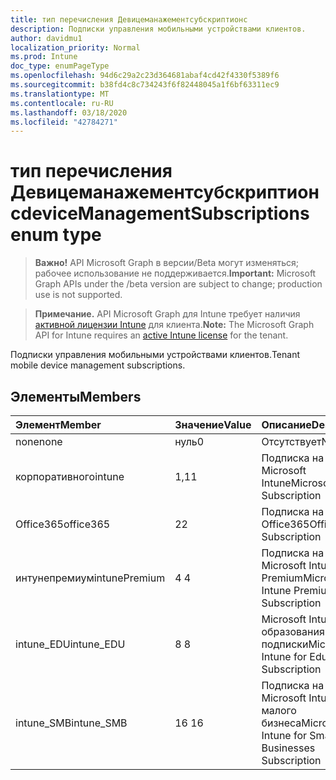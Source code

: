 ```yaml
---
title: тип перечисления Девицеманажементсубскриптионс
description: Подписки управления мобильными устройствами клиентов.
author: davidmu1
localization_priority: Normal
ms.prod: Intune
doc_type: enumPageType
ms.openlocfilehash: 94d6c29a2c23d364681abaf4cd42f4330f5389f6
ms.sourcegitcommit: b38fd4c8c734243f6f82448045a1f6bf63311ec9
ms.translationtype: MT
ms.contentlocale: ru-RU
ms.lasthandoff: 03/18/2020
ms.locfileid: "42784271"
---
```

# <a name="devicemanagementsubscriptions-enum-type"></a><span data-ttu-id="b3277-103">тип перечисления Девицеманажементсубскриптионс</span><span class="sxs-lookup"><span data-stu-id="b3277-103">deviceManagementSubscriptions enum type</span></span>

> <span data-ttu-id="b3277-104">**Важно!** API Microsoft Graph в версии/Beta могут изменяться; рабочее использование не поддерживается.</span><span class="sxs-lookup"><span data-stu-id="b3277-104">**Important:** Microsoft Graph APIs under the /beta version are subject to change; production use is not supported.</span></span>

> <span data-ttu-id="b3277-105">**Примечание.** API Microsoft Graph для Intune требует наличия [активной лицензии Intune](https://go.microsoft.com/fwlink/?linkid=839381) для клиента.</span><span class="sxs-lookup"><span data-stu-id="b3277-105">**Note:** The Microsoft Graph API for Intune requires an [active Intune license](https://go.microsoft.com/fwlink/?linkid=839381) for the tenant.</span></span>

<span data-ttu-id="b3277-106">Подписки управления мобильными устройствами клиентов.</span><span class="sxs-lookup"><span data-stu-id="b3277-106">Tenant mobile device management subscriptions.</span></span>

## <a name="members"></a><span data-ttu-id="b3277-107">Элементы</span><span class="sxs-lookup"><span data-stu-id="b3277-107">Members</span></span>
|<span data-ttu-id="b3277-108">Элемент</span><span class="sxs-lookup"><span data-stu-id="b3277-108">Member</span></span>|<span data-ttu-id="b3277-109">Значение</span><span class="sxs-lookup"><span data-stu-id="b3277-109">Value</span></span>|<span data-ttu-id="b3277-110">Описание</span><span class="sxs-lookup"><span data-stu-id="b3277-110">Description</span></span>|
|:---|:---|:---|
|<span data-ttu-id="b3277-111">none</span><span class="sxs-lookup"><span data-stu-id="b3277-111">none</span></span>|<span data-ttu-id="b3277-112">нуль</span><span class="sxs-lookup"><span data-stu-id="b3277-112">0</span></span>|<span data-ttu-id="b3277-113">Отсутствует</span><span class="sxs-lookup"><span data-stu-id="b3277-113">None</span></span>|
|<span data-ttu-id="b3277-114">корпоративного</span><span class="sxs-lookup"><span data-stu-id="b3277-114">intune</span></span>|<span data-ttu-id="b3277-115">1,1</span><span class="sxs-lookup"><span data-stu-id="b3277-115">1</span></span>|<span data-ttu-id="b3277-116">Подписка на Microsoft Intune</span><span class="sxs-lookup"><span data-stu-id="b3277-116">Microsoft Intune Subscription</span></span>|
|<span data-ttu-id="b3277-117">Office365</span><span class="sxs-lookup"><span data-stu-id="b3277-117">office365</span></span>|<span data-ttu-id="b3277-118">2</span><span class="sxs-lookup"><span data-stu-id="b3277-118">2</span></span>|<span data-ttu-id="b3277-119">Подписка на Office365</span><span class="sxs-lookup"><span data-stu-id="b3277-119">Office365 Subscription</span></span>|
|<span data-ttu-id="b3277-120">интунепремиум</span><span class="sxs-lookup"><span data-stu-id="b3277-120">intunePremium</span></span>|<span data-ttu-id="b3277-121">4 </span><span class="sxs-lookup"><span data-stu-id="b3277-121">4</span></span>|<span data-ttu-id="b3277-122">Подписка на Microsoft Intune Premium</span><span class="sxs-lookup"><span data-stu-id="b3277-122">Microsoft Intune Premium Subscription</span></span>|
|<span data-ttu-id="b3277-123">intune_EDU</span><span class="sxs-lookup"><span data-stu-id="b3277-123">intune_EDU</span></span>|<span data-ttu-id="b3277-124">8 </span><span class="sxs-lookup"><span data-stu-id="b3277-124">8</span></span>|<span data-ttu-id="b3277-125">Microsoft Intune для образования подписки</span><span class="sxs-lookup"><span data-stu-id="b3277-125">Microsoft Intune for Education Subscription</span></span>|
|<span data-ttu-id="b3277-126">intune_SMB</span><span class="sxs-lookup"><span data-stu-id="b3277-126">intune_SMB</span></span>|<span data-ttu-id="b3277-127">16 </span><span class="sxs-lookup"><span data-stu-id="b3277-127">16</span></span>|<span data-ttu-id="b3277-128">Подписка на Microsoft Intune для малого бизнеса</span><span class="sxs-lookup"><span data-stu-id="b3277-128">Microsoft Intune for Small Businesses Subscription</span></span>|



